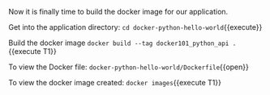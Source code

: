 Now it is finally time to build the docker image for our application.

Get into the application directory: `cd docker-python-hello-world`{{execute}}

Build the docker image `docker build --tag docker101_python_api .`{{execute T1}}

To view the Docker file: `docker-python-hello-world/Dockerfile`{{open}}

To view the docker image created: `docker images`{{execute T1}}
